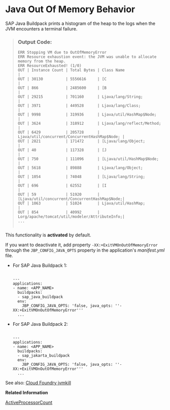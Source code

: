 <!-- loio588cfd95fbab41178c21ceefd916a311 -->

# Java Out Of Memory Behavior

SAP Java Buildpack prints a histogram of the heap to the logs when the JVM encounters a terminal failure.

> ### Output Code:  
> ```
> ERR Stopping VM due to OutOfMemoryError
> ERR Resource exhaustion event: the JVM was unable to allocate memory from the heap.
> ERR ResourceExhausted! (1/0)
> OUT | Instance Count | Total Bytes | Class Name                                    |
> OUT | 30130          | 5556616     | [C                                            |
> OUT | 866            | 2485600     | [B                                            |
> OUT | 29215          | 701160      | Ljava/lang/String;                            |
> OUT | 3971           | 449528      | Ljava/lang/Class;                             |
> OUT | 9998           | 319936      | Ljava/util/HashMap$Node;                      |
> OUT | 3624           | 318912      | Ljava/lang/reflect/Method;                    |
> OUT | 6429           | 205728      | Ljava/util/concurrent/ConcurrentHashMap$Node; |
> OUT | 2821           | 171472      | [Ljava/lang/Object;                           |
> OUT | 40             | 117328      | [J                                            |
> OUT | 750            | 111096      | [Ljava/util/HashMap$Node;                     |
> OUT | 5618           | 89888       | Ljava/lang/Object;                            |
> OUT | 1054           | 74048       | [Ljava/lang/String;                           |
> OUT | 696            | 62552       | [I                                            |
> OUT | 59             | 51920       | [Ljava/util/concurrent/ConcurrentHashMap$Node;|
> OUT | 1063           | 51024       | Ljava/util/HashMap;                           |
> OUT | 854            | 40992       | Lorg/apache/tomcat/util/modeler/AttributeInfo;|
> ...
>  
> 
> ```

This functionality is **activated** by default.

If you want to deactivate it, add property `-XX:+ExitVMOnOutOfMemoryError` through the `JBP_CONFIG_JAVA_OPTS` property in the application's *manifest.yml* file.

-   For SAP Java Buildpack 1:

    ```
    
    ---
    applications:
    - name: <APP_NAME>
      buildpacks:
      - sap_java_buildpack
      env:
        JBP_CONFIG_JAVA_OPTS: 'false, java_opts: ''-XX:+ExitVMOnOutOfMemoryError'''
      ...
    ```

-   For SAP Java Buildpack 2:

    ```
    
    ---
    applications:
    - name: <APP_NAME>
      buildpacks:
      - sap_jakarta_buildpack
      env:
        JBP_CONFIG_JAVA_OPTS: 'false, java_opts: ''-XX:+ExitVMOnOutOfMemoryError'''
      ...
    ```


See also: [Cloud Foundry jvmkill](https://github.com/cloudfoundry/jvmkill)

**Related Information**  


[ActiveProcessorCount](activeprocessorcount-9013611.md "This JVM option overrides the number of CPUs which the virtual machine uses to calculate the size of thread pools for operations (such as garbage collection).")

